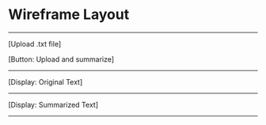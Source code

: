 # Wireframe Layout

---

[Upload .txt file]

[Button: Upload and summarize]

---

[Display: Original Text]

---

[Display: Summarized Text]

---